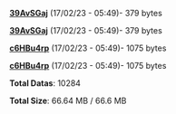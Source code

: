 [**39AvSGaj**](/data/39AvSGaj.txt) (17/02/23 - 05:49)- 379 bytes

[**39AvSGaj**](/data/39AvSGaj.txt) (17/02/23 - 05:49)- 379 bytes

[**c6HBu4rp**](/data/c6HBu4rp.txt) (17/02/23 - 05:49)- 1075 bytes

[**c6HBu4rp**](/data/c6HBu4rp.txt) (17/02/23 - 05:49)- 1075 bytes

**Total Datas**: 10284

**Total Size**: 66.64 MB / 66.6 MB